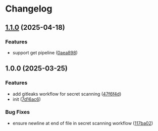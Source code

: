 # Changelog

## [1.1.0](https://github.com/nguyenvanduocit/gitlab-mcp/compare/v1.0.0...v1.1.0) (2025-04-18)


### Features

* support get pipeline ([0aea898](https://github.com/nguyenvanduocit/gitlab-mcp/commit/0aea898983f97217f56ff6e7b6bb21ad6f6fe1f9))

## 1.0.0 (2025-03-25)


### Features

* add gitleaks workflow for secret scanning ([47f6f4d](https://github.com/nguyenvanduocit/gitlab-mcp/commit/47f6f4d5e1201fcf1b150826276a65a14bd0e614))
* init ([7d16ac6](https://github.com/nguyenvanduocit/gitlab-mcp/commit/7d16ac6f74dda8e7634813ef4e0a5faed7a66dfe))


### Bug Fixes

* ensure newline at end of file in secret scanning workflow ([117ba02](https://github.com/nguyenvanduocit/gitlab-mcp/commit/117ba02582d6b6cf9d07f9cdf6b55752fc8ea321))

